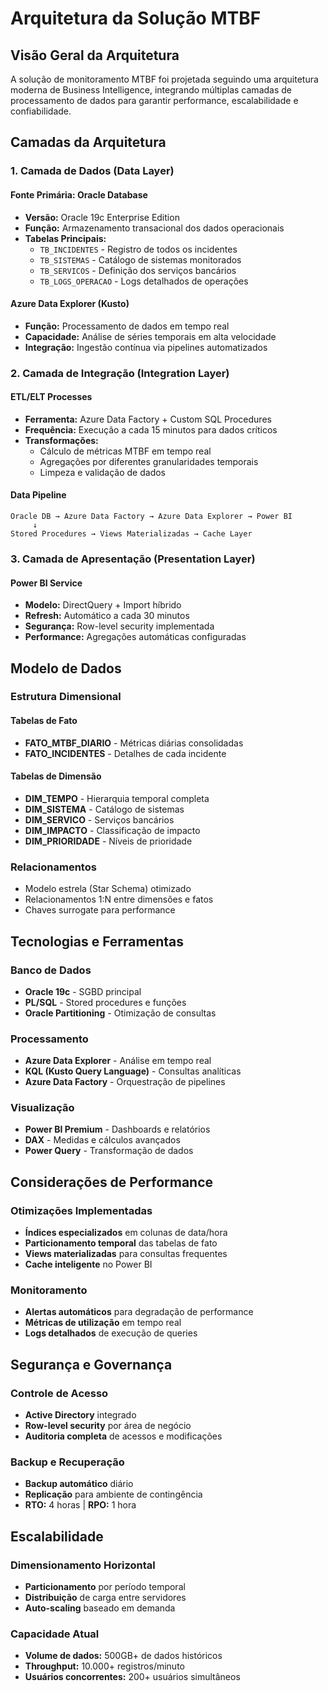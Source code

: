 # Arquitetura da Solução MTBF

## Visão Geral da Arquitetura

A solução de monitoramento MTBF foi projetada seguindo uma arquitetura moderna de Business Intelligence, integrando múltiplas camadas de processamento de dados para garantir performance, escalabilidade e confiabilidade.

## Camadas da Arquitetura

### 1. Camada de Dados (Data Layer)

#### Fonte Primária: Oracle Database
- **Versão:** Oracle 19c Enterprise Edition
- **Função:** Armazenamento transacional dos dados operacionais
- **Tabelas Principais:**
  - `TB_INCIDENTES` - Registro de todos os incidentes
  - `TB_SISTEMAS` - Catálogo de sistemas monitorados
  - `TB_SERVICOS` - Definição dos serviços bancários
  - `TB_LOGS_OPERACAO` - Logs detalhados de operações

#### Azure Data Explorer (Kusto)
- **Função:** Processamento de dados em tempo real
- **Capacidade:** Análise de séries temporais em alta velocidade
- **Integração:** Ingestão contínua via pipelines automatizados

### 2. Camada de Integração (Integration Layer)

#### ETL/ELT Processes
- **Ferramenta:** Azure Data Factory + Custom SQL Procedures
- **Frequência:** Execução a cada 15 minutos para dados críticos
- **Transformações:**
  - Cálculo de métricas MTBF em tempo real
  - Agregações por diferentes granularidades temporais
  - Limpeza e validação de dados

#### Data Pipeline
```
Oracle DB → Azure Data Factory → Azure Data Explorer → Power BI
     ↓
Stored Procedures → Views Materializadas → Cache Layer
```

### 3. Camada de Apresentação (Presentation Layer)

#### Power BI Service
- **Modelo:** DirectQuery + Import híbrido
- **Refresh:** Automático a cada 30 minutos
- **Segurança:** Row-level security implementada
- **Performance:** Agregações automáticas configuradas

## Modelo de Dados

### Estrutura Dimensional

#### Tabelas de Fato
- **FATO_MTBF_DIARIO** - Métricas diárias consolidadas
- **FATO_INCIDENTES** - Detalhes de cada incidente

#### Tabelas de Dimensão
- **DIM_TEMPO** - Hierarquia temporal completa
- **DIM_SISTEMA** - Catálogo de sistemas
- **DIM_SERVICO** - Serviços bancários
- **DIM_IMPACTO** - Classificação de impacto
- **DIM_PRIORIDADE** - Níveis de prioridade

### Relacionamentos
- Modelo estrela (Star Schema) otimizado
- Relacionamentos 1:N entre dimensões e fatos
- Chaves surrogate para performance

## Tecnologias e Ferramentas

### Banco de Dados
- **Oracle 19c** - SGBD principal
- **PL/SQL** - Stored procedures e funções
- **Oracle Partitioning** - Otimização de consultas

### Processamento
- **Azure Data Explorer** - Análise em tempo real
- **KQL (Kusto Query Language)** - Consultas analíticas
- **Azure Data Factory** - Orquestração de pipelines

### Visualização
- **Power BI Premium** - Dashboards e relatórios
- **DAX** - Medidas e cálculos avançados
- **Power Query** - Transformação de dados

## Considerações de Performance

### Otimizações Implementadas
- **Índices especializados** em colunas de data/hora
- **Particionamento temporal** das tabelas de fato
- **Views materializadas** para consultas frequentes
- **Cache inteligente** no Power BI

### Monitoramento
- **Alertas automáticos** para degradação de performance
- **Métricas de utilização** em tempo real
- **Logs detalhados** de execução de queries

## Segurança e Governança

### Controle de Acesso
- **Active Directory** integrado
- **Row-level security** por área de negócio
- **Auditoria completa** de acessos e modificações

### Backup e Recuperação
- **Backup automático** diário
- **Replicação** para ambiente de contingência
- **RTO:** 4 horas | **RPO:** 1 hora

## Escalabilidade

### Dimensionamento Horizontal
- **Particionamento** por período temporal
- **Distribuição** de carga entre servidores
- **Auto-scaling** baseado em demanda

### Capacidade Atual
- **Volume de dados:** 500GB+ de dados históricos
- **Throughput:** 10.000+ registros/minuto
- **Usuários concorrentes:** 200+ usuários simultâneos

